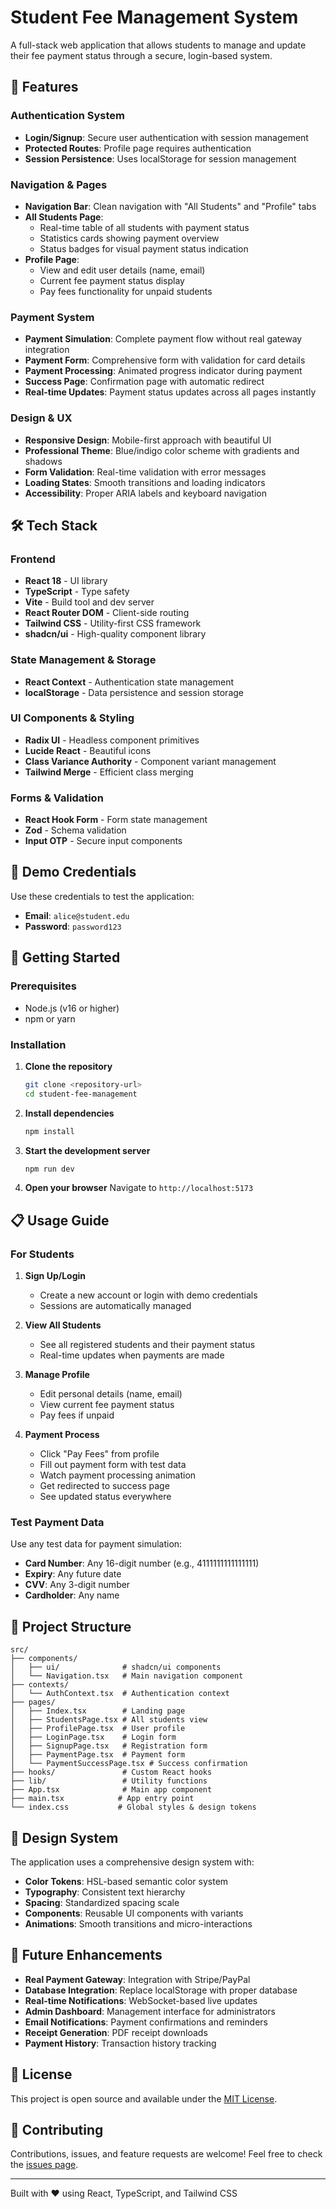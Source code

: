 # Student Fee Management System

A full-stack web application that allows students to manage and update their fee payment status through a secure, login-based system.

## 🚀 Features

### Authentication System
- **Login/Signup**: Secure user authentication with session management
- **Protected Routes**: Profile page requires authentication
- **Session Persistence**: Uses localStorage for session management

### Navigation & Pages
- **Navigation Bar**: Clean navigation with "All Students" and "Profile" tabs
- **All Students Page**: 
  - Real-time table of all students with payment status
  - Statistics cards showing payment overview
  - Status badges for visual payment status indication
- **Profile Page**: 
  - View and edit user details (name, email)
  - Current fee payment status display
  - Pay fees functionality for unpaid students

### Payment System
- **Payment Simulation**: Complete payment flow without real gateway integration
- **Payment Form**: Comprehensive form with validation for card details
- **Payment Processing**: Animated progress indicator during payment
- **Success Page**: Confirmation page with automatic redirect
- **Real-time Updates**: Payment status updates across all pages instantly

### Design & UX
- **Responsive Design**: Mobile-first approach with beautiful UI
- **Professional Theme**: Blue/indigo color scheme with gradients and shadows
- **Form Validation**: Real-time validation with error messages
- **Loading States**: Smooth transitions and loading indicators
- **Accessibility**: Proper ARIA labels and keyboard navigation

## 🛠️ Tech Stack

### Frontend
- **React 18** - UI library
- **TypeScript** - Type safety
- **Vite** - Build tool and dev server
- **React Router DOM** - Client-side routing
- **Tailwind CSS** - Utility-first CSS framework
- **shadcn/ui** - High-quality component library

### State Management & Storage
- **React Context** - Authentication state management
- **localStorage** - Data persistence and session storage

### UI Components & Styling
- **Radix UI** - Headless component primitives
- **Lucide React** - Beautiful icons
- **Class Variance Authority** - Component variant management
- **Tailwind Merge** - Efficient class merging

### Forms & Validation
- **React Hook Form** - Form state management
- **Zod** - Schema validation
- **Input OTP** - Secure input components

## 🎯 Demo Credentials

Use these credentials to test the application:

- **Email**: `alice@student.edu`
- **Password**: `password123`

## 🚦 Getting Started

### Prerequisites
- Node.js (v16 or higher)
- npm or yarn

### Installation

1. **Clone the repository**
   ```bash
   git clone <repository-url>
   cd student-fee-management
   ```

2. **Install dependencies**
   ```bash
   npm install
   ```

3. **Start the development server**
   ```bash
   npm run dev
   ```

4. **Open your browser**
   Navigate to `http://localhost:5173`

## 📋 Usage Guide

### For Students

1. **Sign Up/Login**
   - Create a new account or login with demo credentials
   - Sessions are automatically managed

2. **View All Students**
   - See all registered students and their payment status
   - Real-time updates when payments are made

3. **Manage Profile**
   - Edit personal details (name, email)
   - View current fee payment status
   - Pay fees if unpaid

4. **Payment Process**
   - Click "Pay Fees" from profile
   - Fill out payment form with test data
   - Watch payment processing animation
   - Get redirected to success page
   - See updated status everywhere

### Test Payment Data
Use any test data for payment simulation:
- **Card Number**: Any 16-digit number (e.g., 4111111111111111)
- **Expiry**: Any future date
- **CVV**: Any 3-digit number
- **Cardholder**: Any name

## 📁 Project Structure

```
src/
├── components/
│   ├── ui/              # shadcn/ui components
│   └── Navigation.tsx   # Main navigation component
├── contexts/
│   └── AuthContext.tsx  # Authentication context
├── pages/
│   ├── Index.tsx        # Landing page
│   ├── StudentsPage.tsx # All students view
│   ├── ProfilePage.tsx  # User profile
│   ├── LoginPage.tsx    # Login form
│   ├── SignupPage.tsx   # Registration form
│   ├── PaymentPage.tsx  # Payment form
│   └── PaymentSuccessPage.tsx # Success confirmation
├── hooks/               # Custom React hooks
├── lib/                 # Utility functions
├── App.tsx              # Main app component
├── main.tsx            # App entry point
└── index.css           # Global styles & design tokens
```

## 🎨 Design System

The application uses a comprehensive design system with:
- **Color Tokens**: HSL-based semantic color system
- **Typography**: Consistent text hierarchy
- **Spacing**: Standardized spacing scale
- **Components**: Reusable UI components with variants
- **Animations**: Smooth transitions and micro-interactions

## 🔮 Future Enhancements

- **Real Payment Gateway**: Integration with Stripe/PayPal
- **Database Integration**: Replace localStorage with proper database
- **Real-time Notifications**: WebSocket-based live updates
- **Admin Dashboard**: Management interface for administrators
- **Email Notifications**: Payment confirmations and reminders
- **Receipt Generation**: PDF receipt downloads
- **Payment History**: Transaction history tracking

## 📄 License

This project is open source and available under the [MIT License](LICENSE).

## 🤝 Contributing

Contributions, issues, and feature requests are welcome! Feel free to check the [issues page](issues).

---

Built with ❤️ using React, TypeScript, and Tailwind CSS